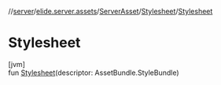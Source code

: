 //[server](../../../../index.md)/[elide.server.assets](../../index.md)/[ServerAsset](../index.md)/[Stylesheet](index.md)/[Stylesheet](-stylesheet.md)

# Stylesheet

[jvm]\
fun [Stylesheet](-stylesheet.md)(descriptor: AssetBundle.StyleBundle)
